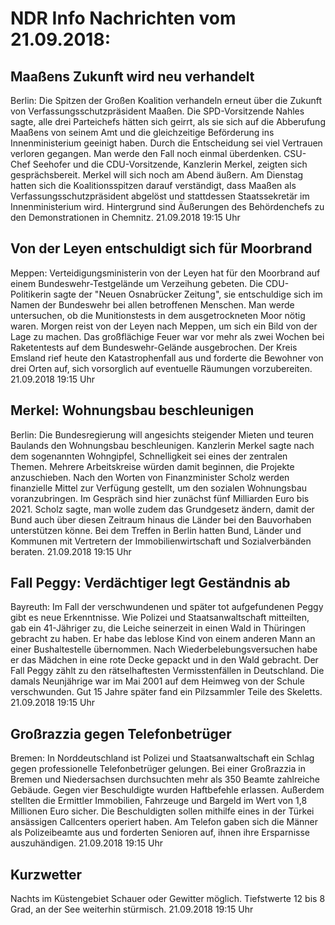 # NDR Info Nachrichten vom 21.09.2018:


## Maaßens Zukunft wird neu verhandelt
Berlin: Die Spitzen der Großen Koalition verhandeln erneut über die Zukunft von Verfassungsschutzpräsident Maaßen. Die SPD-Vorsitzende Nahles sagte, alle drei Parteichefs hätten sich geirrt, als sie sich auf die Abberufung Maaßens von seinem Amt und die gleichzeitige Beförderung ins Innenministerium geeinigt haben. Durch die Entscheidung sei viel Vertrauen verloren gegangen. Man werde den Fall noch einmal überdenken. CSU-Chef Seehofer und die CDU-Vorsitzende, Kanzlerin Merkel, zeigten sich gesprächsbereit. Merkel will sich noch am Abend äußern. Am Dienstag hatten sich die Koalitionsspitzen darauf verständigt, dass Maaßen als Verfassungsschutzpräsident abgelöst und stattdessen Staatssekretär im Innenministerium wird. Hintergrund sind Äußerungen des Behördenchefs zu den Demonstrationen in Chemnitz. 21.09.2018 19:15 Uhr 

## Von der Leyen entschuldigt sich für Moorbrand
Meppen:  Verteidigungsministerin von der Leyen hat für den Moorbrand auf einem Bundeswehr-Testgelände um Verzeihung gebeten. Die CDU-Politikerin sagte der "Neuen Osnabrücker Zeitung", sie entschuldige sich im Namen der Bundeswehr bei allen betroffenen Menschen. Man werde untersuchen, ob die Munitionstests in dem ausgetrockneten Moor nötig waren. Morgen reist von der Leyen nach Meppen, um sich ein Bild von der Lage zu machen. Das großflächige Feuer war vor mehr als zwei Wochen bei Raketentests auf dem Bundeswehr-Gelände ausgebrochen. Der Kreis Emsland rief heute den Katastrophenfall aus und forderte die Bewohner von drei Orten auf, sich vorsorglich auf eventuelle Räumungen vorzubereiten. 21.09.2018 19:15 Uhr 

## Merkel: Wohnungsbau beschleunigen
Berlin: Die Bundesregierung will angesichts steigender Mieten und teuren Baulands den Wohnungsbau beschleunigen. Kanzlerin Merkel sagte nach dem sogenannten Wohngipfel, Schnelligkeit sei eines der zentralen Themen. Mehrere Arbeitskreise würden damit beginnen, die Projekte anzuschieben. Nach den Worten von Finanzminister Scholz werden finanzielle Mittel zur Verfügung gestellt, um den sozialen Wohnungsbau voranzubringen. Im Gespräch sind hier zunächst fünf Milliarden Euro bis 2021. Scholz sagte, man wolle zudem das Grundgesetz ändern, damit der Bund auch über diesen Zeitraum hinaus die Länder bei den Bauvorhaben unterstützen könne. Bei dem Treffen in Berlin hatten Bund, Länder und Kommunen mit Vertretern der Immobilienwirtschaft und Sozialverbänden beraten. 21.09.2018 19:15 Uhr 

## Fall Peggy: Verdächtiger legt Geständnis ab
Bayreuth:	Im Fall der verschwundenen und später tot aufgefundenen Peggy gibt es neue Erkenntnisse. Wie Polizei und Staatsanwaltschaft mitteilten, gab ein 41-Jähriger zu, die Leiche seinerzeit in einen Wald in Thüringen gebracht zu haben. Er habe das leblose Kind von einem anderen Mann an einer Bushaltestelle übernommen. Nach Wiederbelebungsversuchen habe er das Mädchen in eine rote Decke gepackt und in den Wald gebracht. Der Fall Peggy zählt zu den rätselhaftesten Vermisstenfällen in Deutschland. Die damals Neunjährige war im Mai 2001 auf dem Heimweg von der Schule verschwunden. Gut 15 Jahre später fand ein Pilzsammler Teile des Skeletts. 21.09.2018 19:15 Uhr 

## Großrazzia gegen Telefonbetrüger
Bremen: In Norddeutschland ist Polizei und Staatsanwaltschaft ein Schlag gegen professionelle Telefonbetrüger gelungen. Bei einer Großrazzia in Bremen und Niedersachsen durchsuchten mehr als 350 Beamte zahlreiche Gebäude. Gegen vier Beschuldigte wurden Haftbefehle erlassen. Außerdem stellten die Ermittler Immobilien, Fahrzeuge und Bargeld im Wert von 1,8 Millionen Euro sicher. Die Beschuldigten sollen mithilfe eines in der Türkei ansässigen Callcenters operiert haben. Am Telefon gaben sich die Männer als Polizeibeamte aus und forderten Senioren auf, ihnen ihre Ersparnisse auszuhändigen. 21.09.2018 19:15 Uhr 

## Kurzwetter
Nachts im Küstengebiet Schauer oder Gewitter möglich. Tiefstwerte 12 bis 8 Grad, an der See weiterhin stürmisch. 21.09.2018 19:15 Uhr 
